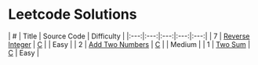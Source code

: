 # Leetcode Solutions

| # | Title | Source Code | Difficulty |
|:---:|:---:|:---:|:---:|:---:|
| 7 | [Reverse Integer](https://leetcode.com/problems/reverse-integer/) | [C](https://github.com/hizoubin/leetcode/blob/master/Solutions/Add%20Two%20Numbers/reverse.c) | | Easy |
| 2 | [Add Two Numbers](https://leetcode.com/problems/add-two-numbers/) | [C](https://github.com/hizoubin/leetcode/blob/master/Solutions/Add%20Two%20Numbers/addTwoNumbers.c) | | Medium |
| 1 | [Two Sum](https://leetcode.com/problems/two-sum/) | [C](https://github.com/hizoubin/leetcode/blob/master/Solutions/Two%20Sum/twoSum.c) | Easy |